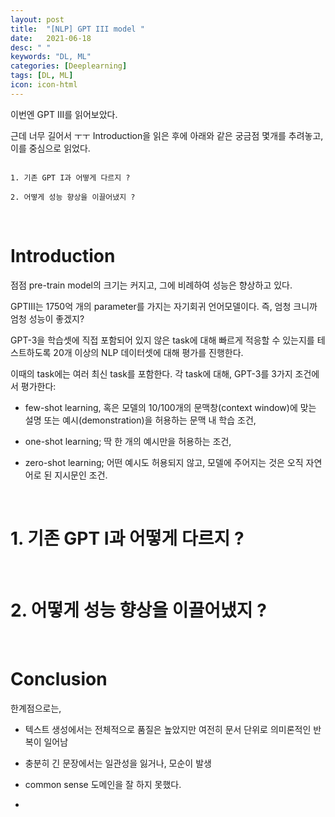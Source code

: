 ```yaml
---
layout: post
title:  "[NLP] GPT III model "
date:   2021-06-18
desc: " "
keywords: "DL, ML"
categories: [Deeplearning]
tags: [DL, ML]
icon: icon-html
---
```



이번엔 GPT III를 읽어보았다.

근데 너무 길어서 ㅜㅜ Introduction을 읽은 후에 아래와 같은 궁금점 몇개를 추려놓고, 이를 중심으로 읽었다.

```

1. 기존 GPT I과 어떻게 다르지 ?

2. 어떻게 성능 향상을 이끌어냈지 ?

```

<br>

# Introduction

점점 pre-train model의 크기는 커지고, 그에 비례하여 성능은 향상하고 있다.

GPTIII는 1750억 개의 parameter를 가지는 자기회귀 언어모델이다. 즉, 엄청 크니까 엄청 성능이 좋겠지?

GPT-3을 학습셋에 직접 포함되어 있지 않은 task에 대해 빠르게 적응할 수 있는지를 테스트하도록 20개 이상의 NLP 데이터셋에 대해 평가를 진행한다.

이때의 task에는 여러 최신 task를 포함한다. 각 task에 대해, GPT-3를 3가지 조건에서 평가한다:

- few-shot learning, 혹은 모델의 10/100개의 문맥창(context window)에 맞는 설명 또는 예시(demonstration)을 허용하는 문맥 내 학습 조건,

- one-shot learning; 딱 한 개의 예시만을 허용하는 조건,

- zero-shot learning; 어떤 예시도 허용되지 않고, 모델에 주어지는 것은 오직 자연어로 된 지시문인 조건.

<br>

# 1. 기존 GPT I과 어떻게 다르지 ?

<br>

# 2. 어떻게 성능 향상을 이끌어냈지 ?

<br>

# Conclusion

한계점으로는,

- 텍스트 생성에서는 전체적으로 품질은 높았지만 여전히 ​​문서 단위로 의미론적인 반복이 일어남

- 충분히 긴 문장에서는 일관성을 잃거나, 모순이 발생

- common sense  도메인을 잘 하지 못했다.

- 

<br>

